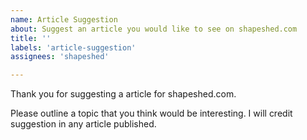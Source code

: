 ```yaml
---
name: Article Suggestion
about: Suggest an article you would like to see on shapeshed.com
title: ''
labels: 'article-suggestion'
assignees: 'shapeshed'

---
```


Thank you for suggesting a article for shapeshed.com. 

Please outline a topic that you think would be interesting. I will credit
suggestion in any article published.


